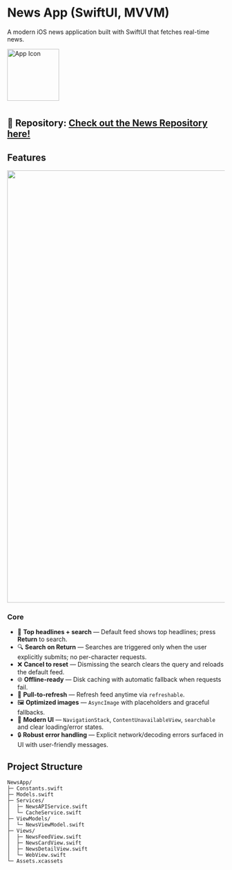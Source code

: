 # News App (SwiftUI, MVVM)

A modern iOS news application built with SwiftUI that fetches real-time news.

<p align="left">
<img src="https://github.com/user-attachments/assets/bdbe003d-904d-4c96-a1d0-14a4687be4f2" alt="App Icon" width="120" height="120" style="margin-bottom: 10px;">  
</p>

**🔗 Repository:** [Check out the News Repository here!](https://github.com/Nazarzbs/NewsNew)
---

## Features

<img width="1000" src="https://github.com/user-attachments/assets/fc3b6adf-5e6d-403e-a5b3-ee47da893873">  

### Core

* 📰 **Top headlines + search** — Default feed shows top headlines; press **Return** to search.
* 🔍 **Search on Return** — Searches are triggered only when the user explicitly submits; no per-character requests.
* ❌ **Cancel to reset** — Dismissing the search clears the query and reloads the default feed.
* 🌐 **Offline-ready** — Disk caching with automatic fallback when requests fail.
* 🔄 **Pull-to-refresh** — Refresh feed anytime via `refreshable`.
* 🖼️ **Optimized images** — `AsyncImage` with placeholders and graceful fallbacks.
* 📱 **Modern UI** — `NavigationStack`, `ContentUnavailableView`, `searchable` and clear loading/error states.
* 🔒 **Robust error handling** — Explicit network/decoding errors surfaced in UI with user-friendly messages.

## Project Structure

```
NewsApp/
├─ Constants.swift
├─ Models.swift
├─ Services/
│  ├─ NewsAPIService.swift
│  └─ CacheService.swift
├─ ViewModels/
│  └─ NewsViewModel.swift
├─ Views/
│  ├─ NewsFeedView.swift
│  ├─ NewsCardView.swift
│  ├─ NewsDetailView.swift
│  └─ WebView.swift
└─ Assets.xcassets
```


